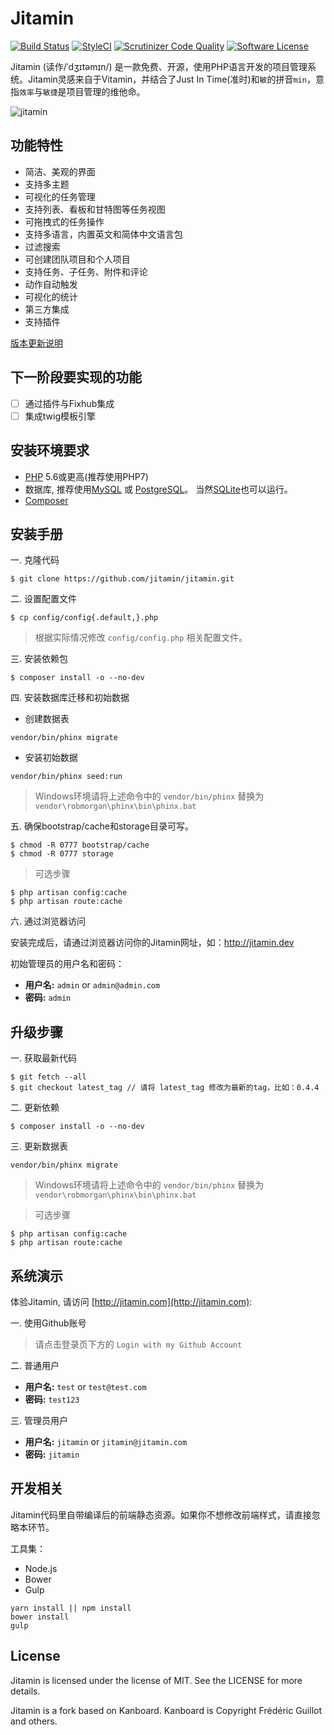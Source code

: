 Jitamin
========

[![Build Status](https://travis-ci.org/jitamin/jitamin.svg?branch=master)](https://travis-ci.org/jitamin/jitamin)
[![StyleCI](https://styleci.io/repos/72176201/shield?branch=master)](https://styleci.io/repos/72176201/)
[![Scrutinizer Code Quality](https://scrutinizer-ci.com/g/jitamin/jitamin/badges/quality-score.png?b=master)](https://scrutinizer-ci.com/g/jitamin/jitamin/?branch=master)
[![Software License](https://img.shields.io/badge/license-MIT-brightgreen.svg?style=flat-square)](LICENSE)

Jitamin (读作/ˈdʒɪtəmɪn/) 是一款免费、开源，使用PHP语言开发的项目管理系统。Jitamin灵感来自于Vitamin，并结合了Just In Time(准时)和`敏`的拼音`min`，意指`效率`与`敏捷`是项目管理的维他命。

![jitamin](http://jitamin.com/img/screenshot.png)

## 功能特性

* 简洁、美观的界面
* 支持多主题
* 可视化的任务管理
* 支持列表、看板和甘特图等任务视图
* 可拖拽式的任务操作
* 支持多语言，内置英文和简体中文语言包
* 过滤搜索
* 可创建团队项目和个人项目
* 支持任务、子任务、附件和评论
* 动作自动触发
* 可视化的统计
* 第三方集成
* 支持插件

[版本更新说明](https://github.com/jitamin/jitamin/blob/master/ChangeLog.md)

## 下一阶段要实现的功能

- [ ] 通过插件与Fixhub集成
- [ ] 集成twig模板引擎

## 安装环境要求

- [PHP](http://www.php.net) 5.6或更高(推荐使用PHP7)
- 数据库, 推荐使用[MySQL](https://www.mysql.com) 或 [PostgreSQL](http://www.postgresql.org)。 当然[SQLite](https://www.sqlite.org)也可以运行。
- [Composer](https://getcomposer.org)

## 安装手册

一. 克隆代码

```shell
$ git clone https://github.com/jitamin/jitamin.git
```

二. 设置配置文件

```shell
$ cp config/config{.default,}.php
```
> 根据实际情况修改 `config/config.php` 相关配置文件。

三. 安装依赖包

```shell
$ composer install -o --no-dev
```

四. 安装数据库迁移和初始数据

- 创建数据表
```shell
vendor/bin/phinx migrate
```

- 安装初始数据
```shell
vendor/bin/phinx seed:run
```
> Windows环境请将上述命令中的 `vendor/bin/phinx` 替换为 `vendor\robmorgan\phinx\bin\phinx.bat`

五. 确保bootstrap/cache和storage目录可写。

```shell
$ chmod -R 0777 bootstrap/cache
$ chmod -R 0777 storage
```
> 可选步骤

```shell
$ php artisan config:cache
$ php artisan route:cache
```

六. 通过浏览器访问

安装完成后，请通过浏览器访问你的Jitamin网址，如：http://jitamin.dev

初始管理员的用户名和密码：

- **用户名:** `admin` or `admin@admin.com`
- **密码:** `admin`

## 升级步骤

一. 获取最新代码

```shell
$ git fetch --all
$ git checkout latest_tag // 请将 latest_tag 修改为最新的tag，比如：0.4.4
```

二. 更新依赖

```shell
$ composer install -o --no-dev
```

三. 更新数据表

```shell
vendor/bin/phinx migrate
```
> Windows环境请将上述命令中的 `vendor/bin/phinx` 替换为 `vendor\robmorgan\phinx\bin\phinx.bat`

> 可选步骤

```shell
$ php artisan config:cache
$ php artisan route:cache
```

## 系统演示

体验Jitamin, 请访问 [http://jitamin.com](http://jitamin.com):

一. 使用Github账号

> 请点击登录页下方的 `Login with my Github Account`

二. 普通用户

- **用户名:** `test` or `test@test.com`
- **密码:** `test123`

三. 管理员用户

- **用户名:** `jitamin` or `jitamin@jitamin.com`
- **密码:** `jitamin`

## 开发相关

Jitamin代码里自带编译后的前端静态资源。如果你不想修改前端样式，请直接忽略本环节。

工具集：

- Node.js
- Bower
- Gulp

```shell
yarn install || npm install
bower install
gulp
```

## License

Jitamin is licensed under the license of MIT.  See the LICENSE for more details.

Jitamin is a fork based on Kanboard. Kanboard is Copyright Frédéric Guillot and others.
